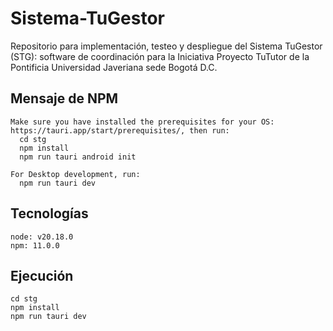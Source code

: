 # Sistema-TuGestor
Repositorio para implementación, testeo y despliegue del Sistema TuGestor (STG): software de coordinación para la Iniciativa Proyecto TuTutor de la Pontificia Universidad Javeriana sede Bogotá D.C.

## Mensaje de NPM
```
Make sure you have installed the prerequisites for your OS: https://tauri.app/start/prerequisites/, then run:
  cd stg
  npm install
  npm run tauri android init

For Desktop development, run:
  npm run tauri dev
```

## Tecnologías
```
node: v20.18.0
npm: 11.0.0
```

## Ejecución
```
cd stg
npm install
npm run tauri dev
```
